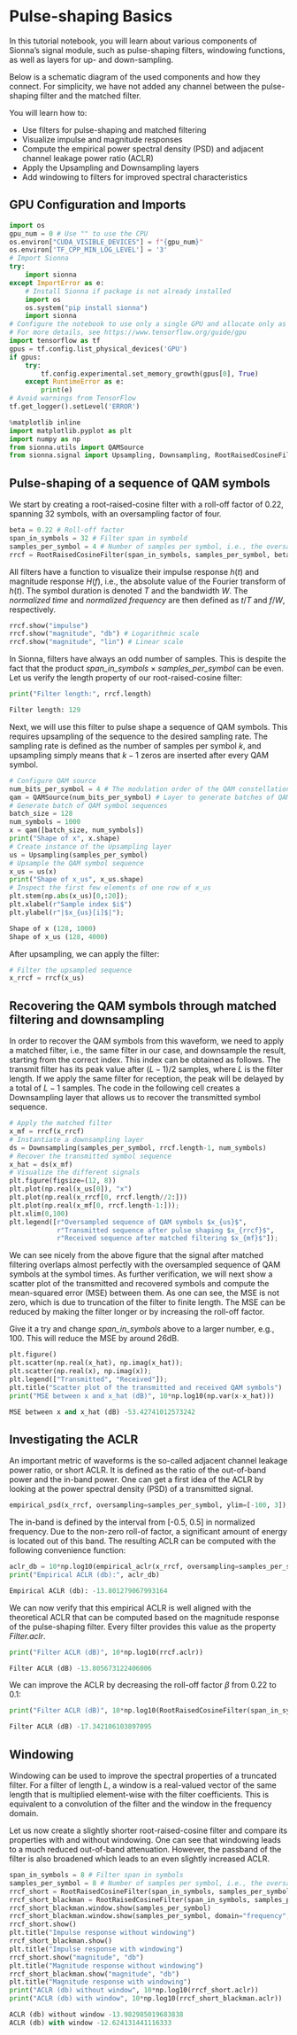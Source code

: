 # Pulse-shaping Basics

In this tutorial notebook, you will learn about various components of Sionna’s signal module, such as pulse-shaping filters, windowing functions, as well as layers for up- and down-sampling.

Below is a schematic diagram of the used components and how they connect. For simplicity, we have not added any channel between the pulse-shaping filter and the matched filter.


You will learn how to:

- Use filters for pulse-shaping and matched filtering
- Visualize impulse and magnitude responses
- Compute the empirical power spectral density (PSD) and adjacent channel leakage power ratio (ACLR)
- Apply the Upsampling and Downsampling layers
- Add windowing to filters for improved spectral characteristics
## GPU Configuration and Imports


```python
import os
gpu_num = 0 # Use "" to use the CPU
os.environ["CUDA_VISIBLE_DEVICES"] = f"{gpu_num}"
os.environ['TF_CPP_MIN_LOG_LEVEL'] = '3'
# Import Sionna
try:
    import sionna
except ImportError as e:
    # Install Sionna if package is not already installed
    import os
    os.system("pip install sionna")
    import sionna
# Configure the notebook to use only a single GPU and allocate only as much memory as needed
# For more details, see https://www.tensorflow.org/guide/gpu
import tensorflow as tf
gpus = tf.config.list_physical_devices('GPU')
if gpus:
    try:
        tf.config.experimental.set_memory_growth(gpus[0], True)
    except RuntimeError as e:
        print(e)
# Avoid warnings from TensorFlow
tf.get_logger().setLevel('ERROR')
```

```python
%matplotlib inline
import matplotlib.pyplot as plt
import numpy as np
from sionna.utils import QAMSource
from sionna.signal import Upsampling, Downsampling, RootRaisedCosineFilter, empirical_psd, empirical_aclr
```

## Pulse-shaping of a sequence of QAM symbols

We start by creating a root-raised-cosine filter with a roll-off factor of 0.22, spanning 32 symbols, with an oversampling factor of four.


```python
beta = 0.22 # Roll-off factor
span_in_symbols = 32 # Filter span in symbold
samples_per_symbol = 4 # Number of samples per symbol, i.e., the oversampling factor
rrcf = RootRaisedCosineFilter(span_in_symbols, samples_per_symbol, beta)
```


All filters have a function to visualize their impulse response $h(t)$ and magnitude response $H(f)$, i.e., the absolute value of the Fourier transform of $h(t)$. The symbol duration is denoted $T$ and the bandwidth $W$. The <em>normalized time</em> and <em>normalized frequency</em> are then defined as $t/T$ and $f/W$, respectively.


```python
rrcf.show("impulse")
rrcf.show("magnitude", "db") # Logarithmic scale
rrcf.show("magnitude", "lin") # Linear scale
```


In Sionna, filters have always an odd number of samples. This is despite the fact that the product <em>span_in_symbols</em> $\times$ <em>samples_per_symbol</em> can be even. Let us verify the length property of our root-raised-cosine filter:


```python
print("Filter length:", rrcf.length)
```


```python
Filter length: 129
```


Next, we will use this filter to pulse shape a sequence of QAM symbols. This requires upsampling of the sequence to the desired sampling rate. The sampling rate is defined as the number of samples per symbol $k$, and upsampling simply means that $k-1$ zeros are inserted after every QAM symbol.


```python
# Configure QAM source
num_bits_per_symbol = 4 # The modulation order of the QAM constellation, i.e., 16QAM
qam = QAMSource(num_bits_per_symbol) # Layer to generate batches of QAM symbols
# Generate batch of QAM symbol sequences
batch_size = 128
num_symbols = 1000
x = qam([batch_size, num_symbols])
print("Shape of x", x.shape)
# Create instance of the Upsampling layer
us = Upsampling(samples_per_symbol)
# Upsample the QAM symbol sequence
x_us = us(x)
print("Shape of x_us", x_us.shape)
# Inspect the first few elements of one row of x_us
plt.stem(np.abs(x_us)[0,:20]);
plt.xlabel(r"Sample index $i$")
plt.ylabel(r"|$x_{us}[i]$|");
```


```python
Shape of x (128, 1000)
Shape of x_us (128, 4000)
```


After upsampling, we can apply the filter:


```python
# Filter the upsampled sequence
x_rrcf = rrcf(x_us)
```

## Recovering the QAM symbols through matched filtering and downsampling

In order to recover the QAM symbols from this waveform, we need to apply a matched filter, i.e., the same filter in our case, and downsample the result, starting from the correct index. This index can be obtained as follows. The transmit filter has its peak value after $(L-1)/2$ samples, where $L$ is the filter length. If we apply the same filter for reception, the peak will be delayed by a total of $L-1$ samples. The code in the following cell creates a Downsampling layer that
allows us to recover the transmitted symbol sequence.


```python
# Apply the matched filter
x_mf = rrcf(x_rrcf)
# Instantiate a downsampling layer
ds = Downsampling(samples_per_symbol, rrcf.length-1, num_symbols)
# Recover the transmitted symbol sequence
x_hat = ds(x_mf)
# Visualize the different signals
plt.figure(figsize=(12, 8))
plt.plot(np.real(x_us[0]), "x")
plt.plot(np.real(x_rrcf[0, rrcf.length//2:]))
plt.plot(np.real(x_mf[0, rrcf.length-1:]));
plt.xlim(0,100)
plt.legend([r"Oversampled sequence of QAM symbols $x_{us}$",
            r"Transmitted sequence after pulse shaping $x_{rrcf}$",
            r"Received sequence after matched filtering $x_{mf}$"]);
```


We can see nicely from the above figure that the signal after matched filtering overlaps almost perfectly with the oversampled sequence of QAM symbols at the symbol times. As further verification, we will next show a scatter plot of the transmitted and recovered symbols and compute the mean-squared error (MSE) between them. As one can see, the MSE is not zero, which is due to truncation of the filter to finite length. The MSE can be reduced by making the filter longer or by increasing the
roll-off factor.

Give it a try and change <em>span_in_symbols</em> above to a larger number, e.g., 100. This will reduce the MSE by around 26dB.


```python
plt.figure()
plt.scatter(np.real(x_hat), np.imag(x_hat));
plt.scatter(np.real(x), np.imag(x));
plt.legend(["Transmitted", "Received"]);
plt.title("Scatter plot of the transmitted and received QAM symbols")
print("MSE between x and x_hat (dB)", 10*np.log10(np.var(x-x_hat)))
```


```python
MSE between x and x_hat (dB) -53.42741012573242
```

## Investigating the ACLR

An important metric of waveforms is the so-called adjacent channel leakage power ratio, or short ACLR. It is defined as the ratio of the out-of-band power and the in-band power. One can get a first idea of the ACLR by looking at the power spectral density (PSD) of a transmitted signal.


```python
empirical_psd(x_rrcf, oversampling=samples_per_symbol, ylim=[-100, 3]);
```


The in-band is defined by the interval from [-0.5, 0.5] in normalized frequency. Due to the non-zero roll-of factor, a significant amount of energy is located out of this band. The resulting ACLR can be computed with the following convenience function:


```python
aclr_db = 10*np.log10(empirical_aclr(x_rrcf, oversampling=samples_per_symbol))
print("Empirical ACLR (db):", aclr_db)
```


```python
Empirical ACLR (db): -13.801279067993164
```


We can now verify that this empirical ACLR is well aligned with the theoretical ACLR that can be computed based on the magnitude response of the pulse-shaping filter. Every filter provides this value as the property <em>Filter.aclr</em>.


```python
print("Filter ACLR (dB)", 10*np.log10(rrcf.aclr))
```


```python
Filter ACLR (dB) -13.805673122406006
```


We can improve the ACLR by decreasing the roll-off factor $\beta$ from 0.22 to 0.1:


```python
print("Filter ACLR (dB)", 10*np.log10(RootRaisedCosineFilter(span_in_symbols, samples_per_symbol, 0.1).aclr))
```


```python
Filter ACLR (dB) -17.342106103897095
```
## Windowing

Windowing can be used to improve the spectral properties of a truncated filter. For a filter of length $L$, a window is a real-valued vector of the same length that is multiplied element-wise with the filter coefficients. This is equivalent to a convolution of the filter and the window in the frequency domain.

Let us now create a slightly shorter root-raised-cosine filter and compare its properties with and without windowing. One can see that windowing leads to a much reduced out-of-band attenuation. However, the passband of the filter is also broadened which leads to an even slightly increased ACLR.


```python
span_in_symbols = 8 # Filter span in symbols
samples_per_symbol = 8 # Number of samples per symbol, i.e., the oversampling factor
rrcf_short = RootRaisedCosineFilter(span_in_symbols, samples_per_symbol, beta)
rrcf_short_blackman = RootRaisedCosineFilter(span_in_symbols, samples_per_symbol, beta, window="blackman")
rrcf_short_blackman.window.show(samples_per_symbol)
rrcf_short_blackman.window.show(samples_per_symbol, domain="frequency", scale="db")
rrcf_short.show()
plt.title("Impulse response without windowing")
rrcf_short_blackman.show()
plt.title("Impulse response with windowing")
rrcf_short.show("magnitude", "db")
plt.title("Magnitude response without windowing")
rrcf_short_blackman.show("magnitude", "db")
plt.title("Magnitude response with windowing")
print("ACLR (db) without window", 10*np.log10(rrcf_short.aclr))
print("ACLR (db) with window", 10*np.log10(rrcf_short_blackman.aclr))
```


```python
ACLR (db) without window -13.982985019683838
ACLR (db) with window -12.624131441116333
```
